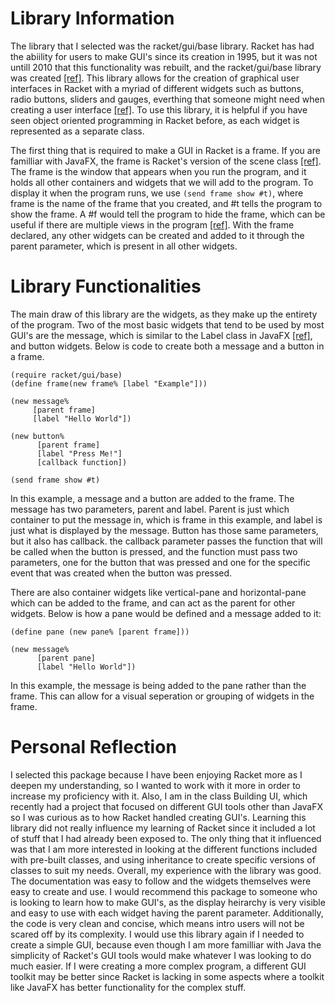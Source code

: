 # Library Information
The library that I selected was the racket/gui/base library. Racket has had the abiility for users to make GUI's since its creation in 1995, but it was not untill 2010 that this functionality was rebuilt, and the racket/gui/base library was created [[ref]](https://blog.racket-lang.org/2010/12/rebuilding-rackets-graphics-layer.html). This library allows for the creation of graphical user interfaces in Racket with a myriad of different widgets such as buttons, radio buttons, sliders and gauges, everthing that someone might need when creating a user interface [[ref]](https://docs.racket-lang.org/gui/Widget_Gallery.html). To use this library, it is helpful if you have seen object oriented programming in Racket before, as each widget is represented as a separate class. 

The first thing that is required to make a GUI in Racket is a frame. If you are familliar with JavaFX, the frame is Racket's version of the scene class [[ref]](https://docs.oracle.com/javase/8/javafx/api/javafx/scene/Scene.html). The frame is the window that appears when you run the program, and it holds all other containers and widgets that we will add to the program. To display it when the program runs, we use `(send frame show #t)`, where frame is the name of the frame that you created, and #t tells the program to show the frame. A #f would tell the program to hide the frame, which can be useful if there are multiple views in the program [[ref]](https://www.techopedia.com/definition/27453/view-mvc-aspnet). With the frame declared, any other widgets can be created and added to it through the parent parameter, which is present in all other widgets.

# Library Functionalities
The main draw of this library are the widgets, as they make up the entirety of the program. Two of the most basic widgets that tend to be used by most GUI's are the message, which is similar to the Label class in JavaFX [[ref]](https://docs.oracle.com/javase/8/javafx/api/javafx/scene/control/Label.html?external_link=true), and button widgets. Below is code to create both a message and a button in a frame.
```
(require racket/gui/base)
(define frame(new frame% [label "Example"]))

(new message%
     [parent frame]
     [label "Hello World"])

(new button%
      [parent frame]
      [label "Press Me!"]
      [callback function])

(send frame show #t)
```
In this example, a message and a button are added to the frame. The message has two parameters, parent and label. Parent is just which container to put the message in, which is frame in this example, and label is just what is displayed by the message. Button has those same parameters, but it also has callback. the callback parameter passes the function that will be called when the button is pressed, and the function must pass two parameters, one for the button that was pressed and one for the specific event that was created when the button was pressed. 

There are also container widgets like vertical-pane and horizontal-pane which can be added to the frame, and can act as the parent for other widgets. Below is how a pane would be defined and a message added to it:
```
(define pane (new pane% [parent frame]))

(new message%
      [parent pane]
      [label "Hello World"])
```
In this example, the message is being added to the pane rather than the frame. This can allow for a visual seperation or grouping of widgets in the frame.

# Personal Reflection
I selected this package because I have been enjoying Racket more as I deepen my understanding, so I wanted to work with it more in order to increase my proficiency with it. Also, I am in the class Building UI, which recently had a project that focused on different GUI tools other than JavaFX so I was curious as to how Racket handled creating GUI's. Learning this library did not really influence my learning of Racket since it included a lot of stuff that I had already been exposed to. The only thing that it influenced was that I am more interested in looking at the different functions included with pre-built classes, and using inheritance to create specific versions of classes to suit my needs. Overall, my experience with the library was good. The documentation was easy to follow and the widgets themselves were easy to create and use. I would recommend this package to someone who is looking to learn how to make GUI's, as the display heirarchy is very visible and easy to use with each widget having the parent parameter. Additionally, the code is very clean and concise, which means intro users will not be scared off by its complexity. I would use this library again if I needed to create a simple GUI, because even though I am more familliar with Java the simplicity of Racket's GUI tools would make whatever I was looking to do much easier. If I were creating a more complex program, a different GUI toolkit may be better since Racket is lacking in some aspects where a toolkit like JavaFX has better functionality for the complex stuff. 
